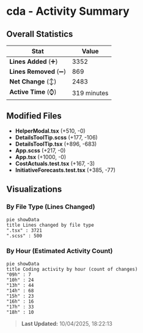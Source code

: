 # cda - Activity Summary 

## Overall Statistics

| Stat                   | Value                                                             |
| ---------------------- | ----------------------------------------------------------------- |
| **Lines Added** (➕)   | 3352                                          |
| **Lines Removed** (➖) | 869                                        |
| **Net Change** (↕)    | 2483                |
| **Active Time** (⌚)   | 319 minutes |


## Modified Files
- **HelperModal.tsx** (+510, -0)
- **DetailsToolTip.scss** (+177, -106)
- **DetailsToolTip.tsx** (+896, -683)
- **App.scss** (+217, -0)
- **App.tsx** (+1000, -0)
- **CostActuals.test.tsx** (+167, -3)
- **InitiativeForecasts.test.tsx** (+385, -77)

## Visualizations

### By File Type (Lines Changed)

```mermaid
pie showData
title Lines changed by file type
".tsx" : 3721
".scss" : 500
```

### By Hour (Estimated Activity Count)

```mermaid
pie showData
title Coding activity by hour (count of changes)
"09h" : 7
"10h" : 24
"13h" : 44
"14h" : 68
"15h" : 23
"16h" : 16
"17h" : 33
"18h" : 10
```


> **Last Updated:** 10/04/2025, 18:22:13